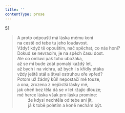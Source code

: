 ```yaml
---
title: ''
contentType: prose
---
```


51

> A proto odpouští má láska mému koni  
> na cestě od tebe tu jeho loudavost.  
> Vždyť když tě opouštím, nač spěchat, co nás honí?  
> Dokud se nevracím, je na spěch času dost.  
> Ale co omluví pak toho ubožáka,  
> až se mi bude zdát pomalý každý let,  
> až bych i na vichru, až bych i s křídly ptáka  
> vždy ještě stál a štval ostruhou oře vpřed?  
> Potom už žádný kůň nepostačí mé touze,  
> a ona, zrozena z nejčistší lásky mé,  
> jak oheň bez těla dá se v let ržajíc dlouze;  
> mé herce láska však pro lásku promine:  
>          že kdysi nechtěla od tebe ani jít,  
>          já k tobě poletím a koně nechám být.
